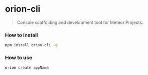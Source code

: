 orion-cli
======

> Console scaffolding and development tool for Meteor Projects.


### How to install

```bash
npm install orion-cli -g
```
    
### How to use

```bash
orion create appName
```
